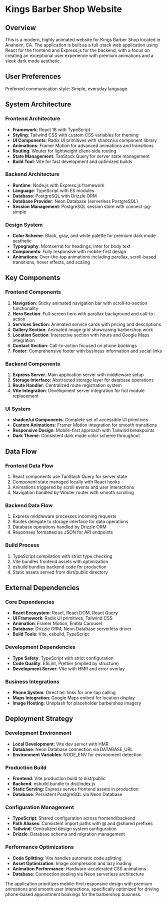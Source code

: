 # Kings Barber Shop Website

## Overview

This is a modern, highly animated website for Kings Barber Shop located in Anaheim, CA. The application is built as a full-stack web application using React for the frontend and Express.js for the backend, with a focus on creating an exceptional user experience with premium animations and a sleek dark mode aesthetic.

## User Preferences

Preferred communication style: Simple, everyday language.

## System Architecture

### Frontend Architecture
- **Framework**: React 18 with TypeScript
- **Styling**: Tailwind CSS with custom CSS variables for theming
- **UI Components**: Radix UI primitives with shadcn/ui component library
- **Animations**: Framer Motion for advanced animations and transitions
- **Routing**: Wouter for lightweight client-side routing
- **State Management**: TanStack Query for server state management
- **Build Tool**: Vite for fast development and optimized builds

### Backend Architecture
- **Runtime**: Node.js with Express.js framework
- **Language**: TypeScript with ES modules
- **Database**: PostgreSQL with Drizzle ORM
- **Database Provider**: Neon Database (serverless PostgreSQL)
- **Session Management**: PostgreSQL session store with connect-pg-simple

### Design System
- **Color Scheme**: Black, gray, and white palette for premium dark mode aesthetic
- **Typography**: Montserrat for headings, Inter for body text
- **Components**: Fully responsive with mobile-first design
- **Animations**: Over-the-top animations including parallax, scroll-based transitions, hover effects, and scaling

## Key Components

### Frontend Components
1. **Navigation**: Sticky animated navigation bar with scroll-to-section functionality
2. **Hero Section**: Full-screen hero with parallax background and call-to-action
3. **Services Section**: Animated service cards with pricing and descriptions
4. **Gallery Section**: Animated image grid showcasing barbershop work
5. **Location Section**: Interactive section with hours and Google Maps integration
6. **Contact Section**: Call-to-action focused on phone bookings
7. **Footer**: Comprehensive footer with business information and social links

### Backend Components
1. **Express Server**: Main application server with middleware setup
2. **Storage Interface**: Abstracted storage layer for database operations
3. **Route Handler**: Centralized route registration system
4. **Vite Integration**: Development server integration for hot module replacement

### UI System
- **shadcn/ui Components**: Complete set of accessible UI primitives
- **Custom Animations**: Framer Motion integration for smooth transitions
- **Responsive Design**: Mobile-first approach with Tailwind breakpoints
- **Dark Theme**: Consistent dark mode color scheme throughout

## Data Flow

### Frontend Data Flow
1. React components use TanStack Query for server state
2. Component state managed locally with React hooks
3. Animations triggered by scroll events and user interactions
4. Navigation handled by Wouter router with smooth scrolling

### Backend Data Flow
1. Express middleware processes incoming requests
2. Routes delegate to storage interface for data operations
3. Database operations handled by Drizzle ORM
4. Responses formatted as JSON for API endpoints

### Build Process
1. TypeScript compilation with strict type checking
2. Vite bundles frontend assets with optimization
3. esbuild bundles backend code for production
4. Static assets served from dist/public directory

## External Dependencies

### Core Dependencies
- **React Ecosystem**: React, React DOM, React Query
- **UI Framework**: Radix UI primitives, Tailwind CSS
- **Animation**: Framer Motion, Embla Carousel
- **Database**: Drizzle ORM, Neon Database serverless driver
- **Build Tools**: Vite, esbuild, TypeScript

### Development Dependencies
- **Type Safety**: TypeScript with strict configuration
- **Code Quality**: ESLint, Prettier (implied by structure)
- **Development Server**: Vite with HMR and error overlay

### Business Integrations
- **Phone System**: Direct tel: links for one-tap calling
- **Maps Integration**: Google Maps embed for location display
- **Image Hosting**: Unsplash for placeholder barbershop imagery

## Deployment Strategy

### Development Environment
- **Local Development**: Vite dev server with HMR
- **Database**: Neon Database connection via DATABASE_URL
- **Environment Variables**: NODE_ENV for environment detection

### Production Build
- **Frontend**: Vite production build to dist/public
- **Backend**: esbuild bundle to dist/index.js
- **Static Serving**: Express serves frontend assets in production
- **Database**: Persistent PostgreSQL via Neon Database

### Configuration Management
- **TypeScript**: Shared configuration across frontend/backend
- **Path Aliases**: Consistent import paths with @ and @shared prefixes
- **Tailwind**: Centralized design system configuration
- **Drizzle**: Database schema and migration management

### Performance Optimizations
- **Code Splitting**: Vite handles automatic code splitting
- **Asset Optimization**: Image compression and lazy loading
- **Animation Performance**: Hardware-accelerated CSS animations
- **Database**: Connection pooling via Neon serverless architecture

The application prioritizes mobile-first responsive design with premium animations and smooth user interactions, specifically optimized for driving phone-based appointment bookings for the barbershop business.